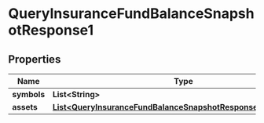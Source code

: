 

# QueryInsuranceFundBalanceSnapshotResponse1


## Properties

| Name | Type | Description | Notes |
|------------ | ------------- | ------------- | -------------|
|**symbols** | **List&lt;String&gt;** |  |  [optional] |
|**assets** | [**List&lt;QueryInsuranceFundBalanceSnapshotResponse1AssetsInner&gt;**](QueryInsuranceFundBalanceSnapshotResponse1AssetsInner.md) |  |  [optional] |



